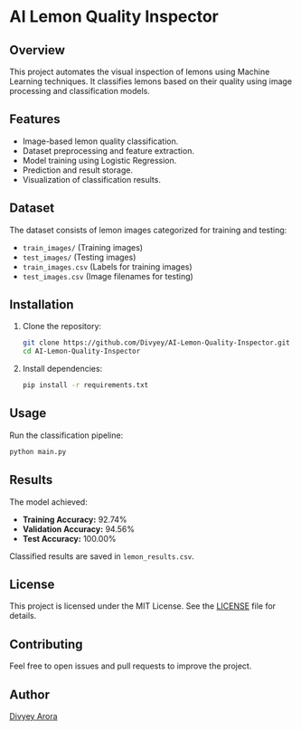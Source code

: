 # AI Lemon Quality Inspector

## Overview

This project automates the visual inspection of lemons using Machine Learning techniques. It classifies lemons based on their quality using image processing and classification models.

## Features

- Image-based lemon quality classification.
- Dataset preprocessing and feature extraction.
- Model training using Logistic Regression.
- Prediction and result storage.
- Visualization of classification results.

## Dataset

The dataset consists of lemon images categorized for training and testing:

- `train_images/` (Training images)
- `test_images/` (Testing images)
- `train_images.csv` (Labels for training images)
- `test_images.csv` (Image filenames for testing)

## Installation

1. Clone the repository:
   ```bash
   git clone https://github.com/Divyey/AI-Lemon-Quality-Inspector.git
   cd AI-Lemon-Quality-Inspector
   ```
2. Install dependencies:
   ```bash
   pip install -r requirements.txt
   ```

## Usage

Run the classification pipeline:

```python
python main.py
```

## Results

The model achieved:

- **Training Accuracy:** 92.74%
- **Validation Accuracy:** 94.56%
- **Test Accuracy:** 100.00%

Classified results are saved in `lemon_results.csv`.

## License

This project is licensed under the MIT License. See the [LICENSE](LICENSE) file for details.

## Contributing

Feel free to open issues and pull requests to improve the project.

## Author

[Divyey Arora](https://github.com/Divyey)

